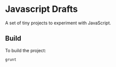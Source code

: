 # Javascript Drafts #

A set of tiny projects to experiment with JavaScript.

## Build ##

To build the project:

    grunt
